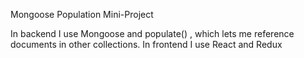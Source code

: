 Mongoose Population Mini-Project

In backend I use Mongoose and populate() , which lets me reference documents in other collections. 
In frontend I use React and Redux

